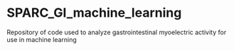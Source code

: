 # SPARC_GI_machine_learning
Repository of code used to analyze gastrointestinal myoelectric activity for use in machine learning
